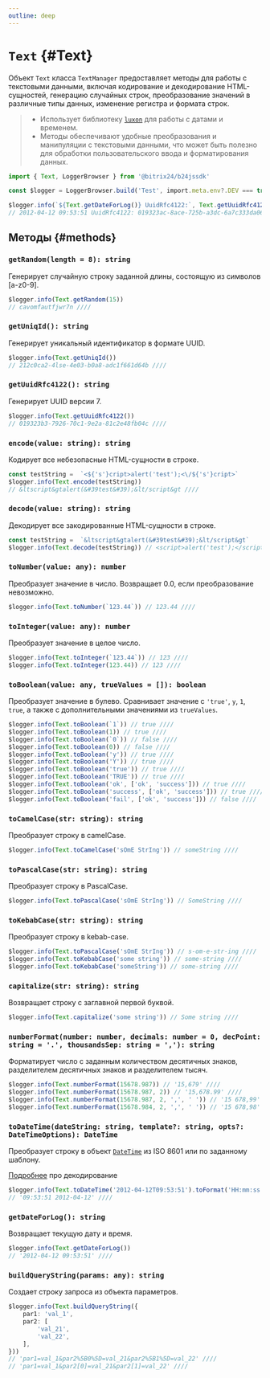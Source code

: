 ```yaml
---
outline: deep
---
```

# `Text` {#Text}

Объект `Text` класса `TextManager` предоставляет методы для работы с текстовыми данными, включая кодирование и 
декодирование HTML-сущностей, генерацию случайных строк, преобразование значений в различные типы данных, 
изменение регистра и формата строк.

>- Использует библиотеку [`luxon`](https://moment.github.io/luxon/) для работы с датами и временем.
>- Методы обеспечивают удобные преобразования и манипуляции с текстовыми данными, что может быть полезно для обработки пользовательского ввода и форматирования данных.

```ts
import { Text, LoggerBrowser } from '@bitrix24/b24jssdk'

const $logger = LoggerBrowser.build('Test', import.meta.env?.DEV === true)

$logger.info(`${Text.getDateForLog()} UuidRfc4122:`, Text.getUuidRfc4122())
// 2012-04-12 09:53:51 UuidRfc4122: 019323ac-8ace-725b-a3dc-6a7c333da066 ////
```

## Методы {#methods}

### `getRandom(length = 8): string`

Генерирует случайную строку заданной длины, состоящую из символов [a-z0-9].

```ts
$logger.info(Text.getRandom(15))
// cavomfautfjwr7n ////
```

### `getUniqId(): string`

Генерирует уникальный идентификатор в формате UUID.

```ts
$logger.info(Text.getUniqId())
// 212c0ca2-4lse-4e03-b0a8-adc1f661d64b ////
```

### `getUuidRfc4122(): string`

Генерирует UUID версии 7.

```ts
$logger.info(Text.getUuidRfc4122())
// 019323b3-7926-70c1-9e2a-81c2e48fb04c ////
```

### `encode(value: string): string`

Кодирует все небезопасные HTML-сущности в строке.

```ts
const testString =  `<${'s'}cript>alert('test');<\/${'s'}cript>`
$logger.info(Text.encode(testString))
// &ltscript&gtalert(&#39test&#39);&lt/script&gt ////
```

### `decode(value: string): string`

Декодирует все закодированные HTML-сущности в строке.

```ts
const testString =  `&ltscript&gtalert(&#39test&#39);&lt/script&gt`
$logger.info(Text.decode(testString)) // <script>alert('test');</script> ////
```

### `toNumber(value: any): number`

Преобразует значение в число. Возвращает 0.0, если преобразование невозможно.

```ts
$logger.info(Text.toNumber(`123.44`)) // 123.44 ////
```

### `toInteger(value: any): number`

Преобразует значение в целое число.

```ts
$logger.info(Text.toInteger(`123.44`)) // 123 ////
$logger.info(Text.toInteger(123.44)) // 123 ////
```

### `toBoolean(value: any, trueValues = []): boolean`

Преобразует значение в булево. Сравнивает значение с `'true'`, `y`, `1`, `true`, а также с дополнительными значениями из `trueValues`.

```ts
$logger.info(Text.toBoolean(`1`)) // true ////
$logger.info(Text.toBoolean(1)) // true ////
$logger.info(Text.toBoolean(`0`)) // false ////
$logger.info(Text.toBoolean(0)) // false ////
$logger.info(Text.toBoolean('y')) // true ////
$logger.info(Text.toBoolean('Y')) // true ////
$logger.info(Text.toBoolean('true')) // true ////
$logger.info(Text.toBoolean('TRUE')) // true ////
$logger.info(Text.toBoolean('ok', ['ok', 'success'])) // true ////
$logger.info(Text.toBoolean('success', ['ok', 'success'])) // true ////
$logger.info(Text.toBoolean('fail', ['ok', 'success'])) // false ////
```

### `toCamelCase(str: string): string`

Преобразует строку в camelCase.

```ts
$logger.info(Text.toCamelCase('sOmE StrIng')) // someString ////
```

### `toPascalCase(str: string): string`

Преобразует строку в PascalCase.

```ts
$logger.info(Text.toPascalCase('sOmE StrIng')) // SomeString ////
```

### `toKebabCase(str: string): string`

Преобразует строку в kebab-case.

```ts
$logger.info(Text.toPascalCase('sOmE StrIng')) // s-om-e-str-ing ////
$logger.info(Text.toKebabCase('some string')) // some-string ////
$logger.info(Text.toKebabCase('someString')) // some-string ////
```

### `capitalize(str: string): string`

Возвращает строку с заглавной первой буквой.

```ts
$logger.info(Text.capitalize('some string')) // Some string ////
```

### `numberFormat(number: number, decimals: number = 0, decPoint: string = '.', thousandsSep: string = ','): string`

Форматирует число с заданным количеством десятичных знаков, разделителем десятичных знаков и разделителем тысяч.

```ts
$logger.info(Text.numberFormat(15678.987)) // '15,679' ////
$logger.info(Text.numberFormat(15678.987, 2)) // '15,678.99' ////
$logger.info(Text.numberFormat(15678.987, 2, ',', ' ')) // '15 678,99' ////
$logger.info(Text.numberFormat(15678.984, 2, ',', ' ')) // '15 678,98' ////
```

### `toDateTime(dateString: string, template?: string, opts?: DateTimeOptions): DateTime`

Преобразует строку в объект [`DateTime`](tools-date-time) из ISO 8601 или по заданному шаблону.

[Подробнее](https://moment.github.io/luxon/#/parsing?id=parsing-technical-formats) про декодирование

```ts
$logger.info(Text.toDateTime('2012-04-12T09:53:51').toFormat('HH:mm:ss y-MM-dd'))
// '09:53:51 2012-04-12' ////
```
### `getDateForLog(): string`

Возвращает текущую дату и время.

```ts
$logger.info(Text.getDateForLog())
// '2012-04-12 09:53:51' ////
```

### `buildQueryString(params: any): string`

Создает строку запроса из объекта параметров.

```ts
$logger.info(Text.buildQueryString({
	par1: 'val_1',
	par2: [
		'val_21',
		'val_22',
	],
}))
// 'par1=val_1&par2%5B0%5D=val_21&par2%5B1%5D=val_22' ////
// 'par1=val_1&par2[0]=val_21&par2[1]=val_22' ////
```